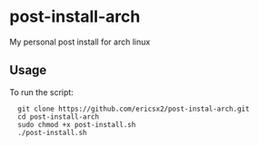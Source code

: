 # post-install-arch

My personal post install for arch linux

## Usage

To run the script:

```
  git clone https://github.com/ericsx2/post-instal-arch.git
  cd post-install-arch
  sudo chmod +x post-install.sh
  ./post-install.sh
```
